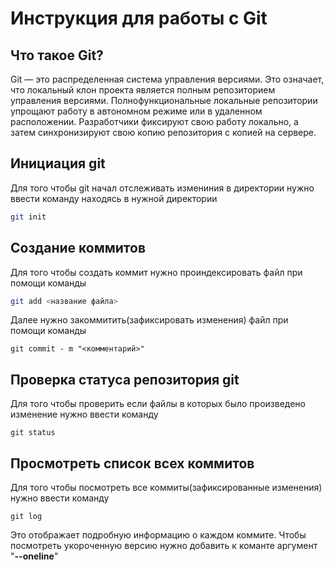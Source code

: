 # Инструкция для работы с Git

## Что такое Git?

Git — это распределенная система управления версиями. Это означает, что локальный клон проекта является полным репозиторием управления версиями. Полнофункциональные локальные репозитории упрощают работу в автономном режиме или в удаленном расположении. Разработчики фиксируют свою работу локально, а затем синхронизируют свою копию репозитория с копией на сервере.

## Инициация git 
Для того чтобы git начал отслеживать измениния в директории нужно ввести команду находясь в нужной директории
```sh
git init
```

## Создание коммитов
Для того чтобы создать коммит нужно проиндексировать файл при помощи команды 
```sh
git add <название файла>
```

Далее нужно закоммитить(зафиксировать изменения) файл при помощи команды 
```
git commit - m "<комментарий>"
```
## Проверка статуса репозитория git 
Для того чтобы проверить если файлы в которых было произведено изменение нужно ввести команду 
```
git status
```
## Просмотреть список всех коммитов
Для того чтобы посмотреть все коммиты(зафиксированные изменения) нужно ввести команду
```
git log
```
Это отображает подробную информацию о каждом коммите. Чтобы посмотреть укороченную версию нужно добавить к команте аргумент "**--oneline**"
